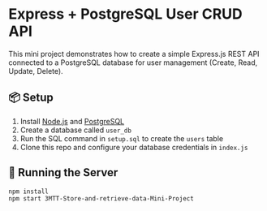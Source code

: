 # Express + PostgreSQL User CRUD API

This mini project demonstrates how to create a simple Express.js REST API connected to a PostgreSQL database for user management (Create, Read, Update, Delete).

## 📦 Setup

1. Install [Node.js](https://nodejs.org/) and [PostgreSQL](https://www.postgresql.org/)
2. Create a database called `user_db`
3. Run the SQL command in `setup.sql` to create the `users` table
4. Clone this repo and configure your database credentials in `index.js`

## 🚀 Running the Server

```bash
npm install
npm start 3MTT-Store-and-retrieve-data-Mini-Project
